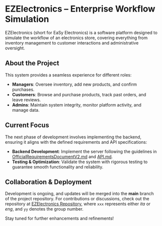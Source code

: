 # EZElectronics – Enterprise Workflow Simulation  

EZElectronics (short for EaSy Electronics) is a software platform designed to simulate the workflow of an electronics store, covering everything from inventory management to customer interactions and administrative oversight.  

## About the Project  

This system provides a seamless experience for different roles:  

- **Managers**: Oversee inventory, add new products, and confirm purchases.  
- **Customers**: Browse and purchase products, track past orders, and leave reviews.  
- **Admins**: Maintain system integrity, monitor platform activity, and manage data.  

## Current Focus  

The next phase of development involves implementing the backend, ensuring it aligns with the defined requirements and API specifications:  

- **Backend Development**: Implement the server following the guidelines in [OfficialRequirementsDocumentV2.md](./OfficialRequirementsDocumentV2.md) and [API.md](./API.md).  
- **Testing & Optimization**: Validate the system with rigorous testing to guarantee smooth functionality and reliability.  

## Collaboration & Deployment  

Development is ongoing, and updates will be merged into the **main** branch of the project repository. For contributions or discussions, check out the repository at [EZElectronics Repository](https://git-softeng.polito.it/se-2023-24/group-xxx-yy/ezelectronics), where `xxx` represents either _ita_ or _eng_, and `yy` denotes the group number.  

Stay tuned for further enhancements and refinements!  
